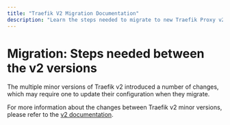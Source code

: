 ```yaml
---
title: "Traefik V2 Migration Documentation"
description: "Learn the steps needed to migrate to new Traefik Proxy v2 versions, i.e. v2.0 to v2.1 or v2.1 to v2.2. Read the technical documentation."
---
```


# Migration: Steps needed between the v2 versions

The multiple minor versions of Traefik v2 introduced a number of changes,
which may require one to update their configuration when they migrate.

For more information about the changes between Traefik v2 minor versions, please refer to the [v2 documentation](https://doc.traefik.io/traefik/v2.11/migration/v2/).
